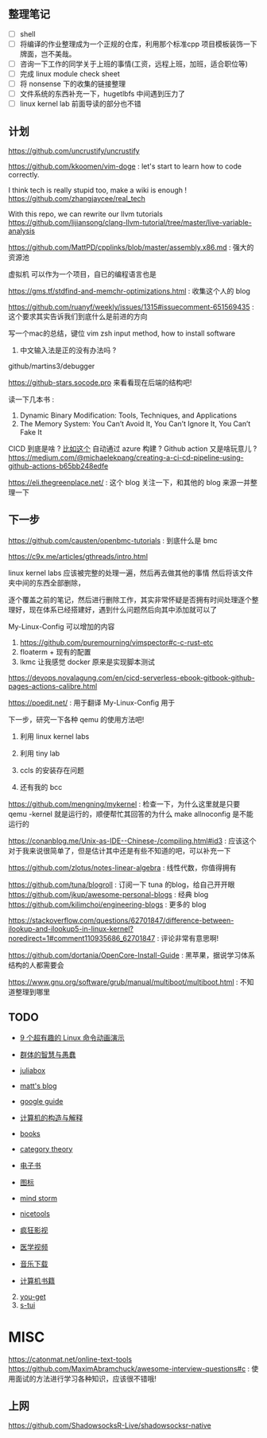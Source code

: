 ## 整理笔记
- [ ] shell
- [ ] 将编译的作业整理成为一个正规的仓库，利用那个标准cpp 项目模板装饰一下牌面，岂不美哉。
- [ ] 咨询一下工作的同学关于上班的事情(工资，远程上班，加班，适合职位等)
- [ ] 完成 linux module check sheet 
- [ ] 将 nonsense 下的收集的链接整理
- [ ] 文件系统的东西补充一下，hugetlbfs 中间遇到压力了
- [ ] linux kernel lab 前面导读的部分也不错

## 计划
https://github.com/uncrustify/uncrustify

https://github.com/kkoomen/vim-doge : let's start to learn how to code correctly.

I think tech is really stupid too, make a wiki is enough !
https://github.com/zhangjaycee/real_tech


With this repo, we can rewrite our llvm tutorials
https://github.com/lijiansong/clang-llvm-tutorial/tree/master/live-variable-analysis


https://github.com/MattPD/cpplinks/blob/master/assembly.x86.md : 强大的资源池

虚拟机 可以作为一个项目，自已的编程语言也是

https://gms.tf/stdfind-and-memchr-optimizations.html : 收集这个人的 blog

https://github.com/ruanyf/weekly/issues/1315#issuecomment-651569435 : 这个要求其实告诉我们到底什么是前进的方向

写一个mac的总结，键位 vim zsh input method, how to install software
1. 中文输入法是正的没有办法吗 ?

github/martins3/debugger 

https://github-stars.socode.pro 来看看现在后端的结构吧!

读一下几本书 : 
1. Dynamic Binary Modification: Tools, Techniques, and Applications
2. The Memory System: You Can’t Avoid It, You Can’t Ignore It, You Can’t Fake It


CICD 到底是啥 ? [比如这个](https://dev.azure.com/ucfconsort/rdma-core/_build/results?buildId=8091&view=results)
自动通过 azure 构建 ?
Github action 又是啥玩意儿 ?
https://medium.com/@michaelekpang/creating-a-ci-cd-pipeline-using-github-actions-b65bb248edfe

https://eli.thegreenplace.net/ : 这个 blog 关注一下，和其他的 blog 来源一并整理一下


## 下一步
https://github.com/causten/openbmc-tutorials : 到底什么是 bmc

https://c9x.me/articles/gthreads/intro.html

linux kernel labs 应该被完整的处理一遍，然后再去做其他的事情
然后将该文件夹中间的东西全部删除，

逐个覆盖之前的笔记，然后进行删除工作，其实非常怀疑是否拥有时间处理逐个整理好，现在体系已经搭建好，遇到什么问题然后向其中添加就可以了

My-Linux-Config 可以增加的内容
1. https://github.com/puremourning/vimspector#c-c-rust-etc
2. floaterm + 现有的配置
3. lkmc 让我感觉 docker 原来是实现脚本测试

https://devops.novalagung.com/en/cicd-serverless-ebook-gitbook-github-pages-actions-calibre.html

https://poedit.net/ : 用于翻译 My-Linux-Config 用于

下一步，研究一下各种 qemu 的使用方法吧!
1. 利用 linux kernel labs
2. 利用 tiny lab


1. ccls 的安装存在问题
2. 还有我的 bcc 

https://github.com/mengning/mykernel : 检查一下，为什么这里就是只要 qemu -kernel 就是运行的，顺便帮忙其回答的为什么 make allnoconfig 是不能运行的


https://conanblog.me/Unix-as-IDE--Chinese-/compiling.html#id3 : 应该这个对于我来说很简单了，但是估计其中还是有些不知道的吧，可以补充一下

https://github.com/zlotus/notes-linear-algebra : 线性代数，你值得拥有


https://github.com/tuna/blogroll : 订阅一下 tuna 的blog，给自己开开眼
https://github.com/jkup/awesome-personal-blogs : 经典 blog
https://github.com/kilimchoi/engineering-blogs : 更多的 blog

https://stackoverflow.com/questions/62701847/difference-between-ilookup-and-ilookup5-in-linux-kernel?noredirect=1#comment110935686_62701847 : 评论非常有意思啊!

https://github.com/dortania/OpenCore-Install-Guide : 黑苹果，据说学习体系结构的人都需要会

https://www.gnu.org/software/grub/manual/multiboot/multiboot.html : 不知道整理到哪里

## TODO
- [9 个超有趣的 Linux 命令动画演示](https://zhuanlan.zhihu.com/p/37530240)
- [群体的智慧与愚蠢](https://ncase.me/crowds/zh-CN.html)
- [juliabox](https://www.juliabox.com/)
- [matt's blog](http://matt.might.net/articles/)
- [google guide](https://techdevguide.withgoogle.com/)
- [计算机的构造与解释](https://sarabander.github.io/sicp/)
- [books](https://github.com/programthink/books)
- [category theory](https://github.com/hmemcpy/milewski-ctfp-pdf)

- [电子书](http://www.xuexi111.com/)
- [图标](http://www.iconfont.cn/)
- [mind storm](http://naotu.baidu.com/home)
- [nicetools](http://www.nicetool.net/)
- [疯狂影视](http://ifkdy.com/)
- [医学视频](www.mvyxws.com)
- [音乐下载](https://www.tikitiki.cn)
- [计算机书籍](http://bestcbooks.com/categories/c-plus-plus/)

2. [you-get](https://github.com/soimort/you-get)
3. [s-tui](https://github.com/amanusk/s-tui)


# MISC
https://catonmat.net/online-text-tools
https://github.com/MaximAbramchuck/awesome-interview-questions#c : 使用面试的方法进行学习各种知识，应该很不错哦!

## 上网
https://github.com/ShadowsocksR-Live/shadowsocksr-native
